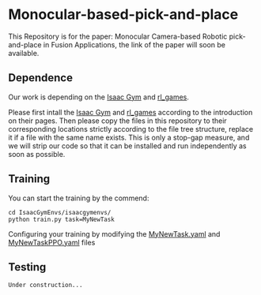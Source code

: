 # Monocular-based-pick-and-place

This Repository is for the paper: Monocular Camera-based Robotic pick-and-place in Fusion Applications, the link of the paper will soon be available.

Dependence
----------------------------------------
Our work is depending on the [Isaac Gym](https://github.com/NVIDIA-Omniverse/IsaacGymEnvs) and [rl_games](https://github.com/Denys88/rl_games).

Please first intall the [Isaac Gym](https://github.com/NVIDIA-Omniverse/IsaacGymEnvs) and [rl_games](https://github.com/Denys88/rl_games) according to the introduction on their pages.
Then please copy the files in this repository to their corresponding locations strictly according to the file tree structure, replace it if a file with the same name exists. This is only a stop-gap measure, and we will strip our code so that it can be installed and run independently as soon as possible.

Training
----------------------------------------
You can start the training by the commend:
```
cd IsaacGymEnvs/isaacgymenvs/
python train.py task=MyNewTask
```
Configuring your training by modifying the [MyNewTask.yaml](https://github.com/rolandying/Monocular-based-pick-and-place/blob/main/IsaacGymEnvs/isaacgymenvs/cfg/task/MyNewTask.yaml) and [MyNewTaskPPO.yaml](https://github.com/rolandying/Monocular-based-pick-and-place/blob/main/IsaacGymEnvs/isaacgymenvs/cfg/train/MyNewTaskPPO.yaml) files


Testing
----------------------------------------
`Under construction...`

